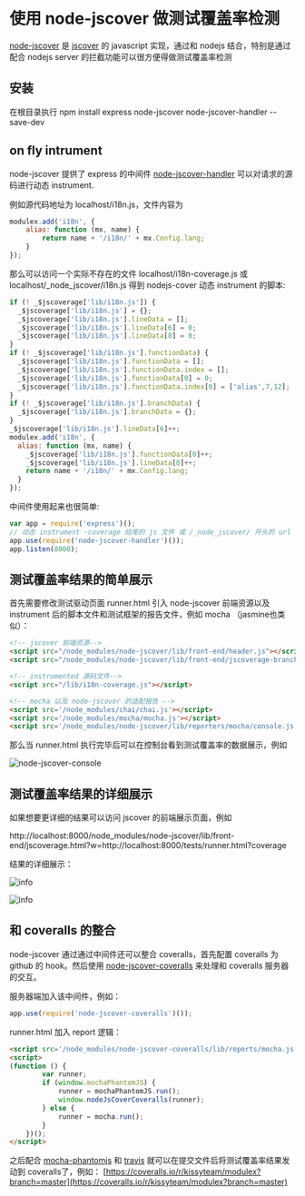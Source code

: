 # 使用 node-jscover 做测试覆盖率检测

[node-jscover](https://github.com/yiminghe/node-jscover) 是 [jscover](https://github.com/tntim96/JSCover) 的 javascript 实现，通过和 nodejs 结合，特别是通过配合 nodejs server 的拦截功能可以很方便得做测试覆盖率检测

## 安装

在根目录执行 npm install express node-jscover node-jscover-handler --save-dev

## on fly intrument

node-jscover 提供了 express 的中间件 [node-jscover-handler](https://github.com/yiminghe/node-jscover-handler) 可以对请求的源码进行动态 instrument.

例如源代码地址为 localhost/i18n.js，文件内容为
```javascript
modulex.add('i18n', {
    alias: function (mx, name) {
        return name + '/i18n/' + mx.Config.lang;
    }
});
```

那么可以访问一个实际不存在的文件 localhost/i18n-coverage.js 或 localhost/_node_jscover/i18n.js 得到 nodejs-cover 动态 instrument 的脚本:
```javascript
if (! _$jscoverage['lib/i18n.js']) {
  _$jscoverage['lib/i18n.js'] = {};
  _$jscoverage['lib/i18n.js'].lineData = [];
  _$jscoverage['lib/i18n.js'].lineData[6] = 0;
  _$jscoverage['lib/i18n.js'].lineData[8] = 0;
}
if (! _$jscoverage['lib/i18n.js'].functionData) {
  _$jscoverage['lib/i18n.js'].functionData = [];
  _$jscoverage['lib/i18n.js'].functionData.index = [];
  _$jscoverage['lib/i18n.js'].functionData[0] = 0;
  _$jscoverage['lib/i18n.js'].functionData.index[0] = ['alias',7,12];
}
if (! _$jscoverage['lib/i18n.js'].branchData) {
  _$jscoverage['lib/i18n.js'].branchData = {};
}
_$jscoverage['lib/i18n.js'].lineData[6]++;
modulex.add('i18n', {
  alias: function (mx, name) {
    _$jscoverage['lib/i18n.js'].functionData[0]++;
    _$jscoverage['lib/i18n.js'].lineData[8]++;
    return name + '/i18n/' + mx.Config.lang;
  }
});
```

中间件使用起来也很简单:

``` javascript
var app = require('express')();
// 动态 instrument -coverage 结尾的 js 文件 或 /_node_jscover/ 开头的 url
app.use(require('node-jscover-handler')());
app.listen(8000);
```

## 测试覆盖率结果的简单展示

首先需要修改测试驱动页面 runner.html 引入 node-jscover 前端资源以及 instrument 后的脚本文件和测试框架的报告文件，例如 mocha （jasmine也类似）：

``` html
<!-- jscover 前端资源-->
<script src="/node_modules/node-jscover/lib/front-end/header.js"></script>
<script src="/node_modules/node-jscover/lib/front-end/jscoverage-branch.js"></script>

<!-- instrumented 源码文件-->
<script src="/lib/i18n-coverage.js"></script>

<!-- mocha 以及 node-jscover 的适配报告 -->
<script src='/node_modules/chai/chai.js'></script>
<script src='/node_modules/mocha/mocha.js'></script>
<script src='/node_modules/node-jscover/lib/reporters/mocha/console.js'></script>
```

那么当 runner.html 执行完毕后可以在控制台看到测试覆盖率的数据展示，例如

![node-jscover-console](http://gtms03.alicdn.com/tps/i3/TB1RuKDFVXXXXXVaXXXZjoG1FXX-1075-323.png)

## 测试覆盖率结果的详细展示

如果想要更详细的结果可以访问 jscover 的前端展示页面，例如

http://localhost:8000/node_modules/node-jscover/lib/front-end/jscoverage.html?w=http://localhost:8000/tests/runner.html?coverage

结果的详细展示：

![info](http://gtms01.alicdn.com/tps/i1/TB1R07.FFXXXXbCapXXwzFUMpXX-1042-366.png)

![info](http://gtms03.alicdn.com/tps/i3/TB1o.ecFVXXXXc_aXXXC0hr.VXX-983-381.png)

## 和 coveralls 的整合

node-jscover 通过通过中间件还可以整合 coveralls，首先配置 coveralls 为 github 的 hook。然后使用 [node-jscover-coveralls](https://github.com/yiminghe/node-jscover-coveralls) 来处理和 coveralls 服务器的交互。


服务器端加入该中间件，例如：
```javascript
app.use(require('node-jscover-coveralls')());
```

runner.html 加入 report 逻辑：

```html
<script src='/node_modules/node-jscover-coveralls/lib/reports/mocha.js'></script>
<script>
(function () {
        var runner;
        if (window.mochaPhantomJS) {
            runner = mochaPhantomJS.run();
            window.nodeJsCoverCoveralls(runner);
        } else {
            runner = mocha.run();
        }
    })();
</script>
```

之后配合 [mocha-phantomjs](https://github.com/metaskills/mocha-phantomjs) 和 [travis](travis-ci.org) 就可以在提交文件后将测试覆盖率结果发动到 coveralls了，例如：
[https://coveralls.io/r/kissyteam/modulex?branch=master](https://coveralls.io/r/kissyteam/modulex?branch=master)